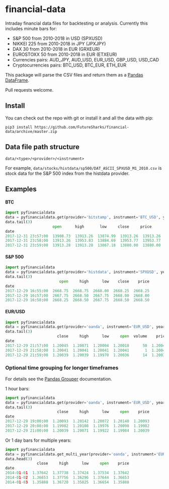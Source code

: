 # financial-data

Intraday financial data files for backtesting or analysis. Currently this includes minute bars for:

- S&P 500 from 2010-2018 in USD (SPXUSD)
- NIKKEI 225 from 2010-2018 in JPY (JPXJPY)
- DAX 30 from 2010-2018 in EUR (GRXEUR)
- EUROSTOXX 50 from 2010-2018 in EUR (ETXEUR)
- Currencies pairs: AUD_JPY, AUD_USD, EUR_USD, GBP_USD, USD_CAD
- Cryptocurrencies pairs: BTC_USD, BTC_EUR, ETH_EUR

This package will parse the CSV files and return them as a [Pandas DataFrame](https://pandas.pydata.org/pandas-docs/stable/generated/pandas.DataFrame.html).

Pull requests welcome.

## Install

You can check out the repo with git or install it and all the data with pip:

```
pip3 install https://github.com/FutureSharks/financial-data/archive/master.zip
```

## Data file path structure

`data/<type>/<provider>/<instrument>`

For example, `data/stocks/histdata/sp500/DAT_ASCII_SPXUSD_M1_2010.csv` is stock data for the S&P 500 index from the histdata provider.

## Examples

#### BTC

```python
import pyfinancialdata
data = pyfinancialdata.get(provider='bitstamp', instrument='BTC_USD', year=2017)
data.tail(3)
                     open      high       low     close     price
date
2017-12-31 23:57:00  13908.73  13913.26  13874.99  13913.26  13913.26
2017-12-31 23:58:00  13913.26  13953.83  13884.69  13953.77  13953.77
2017-12-31 23:59:00  13913.28  13913.28  13867.18  13880.00  13880.00
```

#### S&P 500

```python
import pyfinancialdata
data = pyfinancialdata.get(provider='histdata', instrument='SPXUSD', year=2017)
data.tail(3)
                        open     high      low    close    price
date
2017-12-29 16:55:00  2668.75  2668.75  2668.00  2668.25  2668.25
2017-12-29 16:57:00  2667.75  2668.50  2667.75  2668.00  2668.00
2017-12-29 16:58:00  2668.25  2668.50  2667.75  2668.50  2668.50
```

#### EUR/USD

```python
import pyfinancialdata
data = pyfinancialdata.get(provider='oanda', instrument='EUR_USD', year=2017)
data.tail(3)
                       close     high      low     open  volume    price
date
2017-12-29 21:57:00  1.20045  1.20071  1.20004  1.20018      50  1.20045
2017-12-29 21:58:00  1.20041  1.20041  1.20041  1.20041       1  1.20041
2017-12-29 21:59:00  1.20039  1.20039  1.19970  1.20036      14  1.20039
```

### Optional time grouping for longer timeframes

For details see the [Pandas Grouper](https://pandas.pydata.org/pandas-docs/stable/generated/pandas.Grouper.html) documentation.

1 hour bars:

```python
import pyfinancialdata
data = pyfinancialdata.get(provider='oanda', instrument='EUR_USD', year=2017, time_group='60min')
data.tail(3)
                       close     high      low     open    price
date
2017-12-29 19:00:00  1.20093  1.20142  1.20072  1.20140  1.20093
2017-12-29 20:00:00  1.19982  1.20108  1.19976  1.20098  1.19982
2017-12-29 21:00:00  1.20039  1.20071  1.19922  1.19984  1.20039
```

Or 1 day bars for multiple years:

```python
import pyfinancialdata
data = pyfinancialdata.get_multi_year(provider='oanda', instrument='EUR_USD', years=[2014, 2015, 2016, 2017], time_group='1d')
data.head(3)
              close     high      low     open    price
date
2014-01-01  1.37642  1.37738  1.37424  1.37534  1.37642
2014-01-02  1.36653  1.37756  1.36296  1.37644  1.36653
2014-01-03  1.35888  1.36720  1.35825  1.36654  1.35888
```
